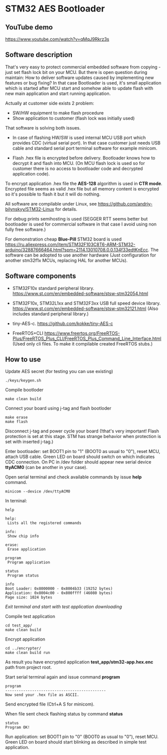 # STM32 AES Bootloader

## YouTube demo
https://www.youtube.com/watch?v=qMqJ9Rkrz3s

## Software description

That's very easy to protect commercial embedded software from copying - just set flash lock bit on your MCU. But there is open question during maintain: How to deliver software updates caused by implementing new features or bug fixing? In that case Bootloader is used, it's small application which is started after MCU start and somehow able to update flash with new main application and start running application.

Actually at customer side exists 2 problem:

- SW/HW equipment to make flash procedure
- Show application to customer (flash lock was initially used)

That software is solving both issues.

- In case of flashing HW/SW is used internal MCU USB port which provides CDC (virtual serial port). In that case customer just needs USB cable and standard serial port terminal software for example minicom.

- Flash .hex file is encrypted before delivery. Bootloader knows how to decrypt it and flash into MCU. (On MCU flash lock is used so for customer there is no access to bootloader code and decrypted application code).

To encrypt application .hex file the **AES-128** algorithm is used in **CTR mode**. Encrypted file seems as valid .hex file but all memory content is encrypted so it's possible to flash it but it will do nothing.

All software are compilable under Linux, see https://github.com/andriy-bilynskyy/STM32-Linux for details.

For debug prints semihosting is used (SEGGER RTT seems better but bootloader is used for commercial software in that case I avoid using non fully free software.)

For demonstration cheap **Blue-Pill** STM32 board is used https://ru.aliexpress.com/item/STM32F103C8T6-ARM-STM32-arduino/32887666464.html?spm=2114.13010708.0.0.134f33edtKnEcc. The software can be adopted to use another hardware (Just configuration for another stm32f1x MCUs, replacing HAL for another MCUs).

## Software components

- STM32F10x standard peripheral library. https://www.st.com/en/embedded-software/stsw-stm32054.html

- STM32F10x, STM32L1xx and STM32F3xx USB full speed device library.  https://www.st.com/en/embedded-software/stsw-stm32121.html (Also includes standard peripheral library.)

- tiny-AES-c. https://github.com/kokke/tiny-AES-c

- FreeRTOS+CLI https://www.freertos.org/FreeRTOS-Plus/FreeRTOS_Plus_CLI/FreeRTOS_Plus_Command_Line_Interface.html (Used only cli files. To make it compilable created FreeRTOS stubs.)

## How to use

Update AES secret (for testing you can use existing)

	./keys/keygen.sh

Compile bootloder

	make clean build

Connect your board using j-tag and flash bootloder

	make erase
	make flash

Disconnect j-tag and power cycle your board (!that's very important! Flash protection is set at this stage. STM has strange behavior when protection is set with inserted j-tag.)

Enter bootloader: set BOOT1 pin to "1" (BOOT0 as usual to "0"), reset MCU, attach USB cable. Green LED on board should switch on which indicates CDC connection. On PC in /dev folder should appear new serial device **ttyACM0** (can be another in your case).

Open serial terminal and check available commands by issue **help** command.

	minicom --device /dev/ttyACM0

In terninal:

	help

	help:
	 Lists all the registered commands

	info:
	 Show chip info

	erase:
	 Erase application

	program
	 Program application

	status
	 Program status

	info
	Boot Loader: 0x8000000 - 0x8004b33 (19252 bytes)
	Application: 0x8004c00 - 0x800ffff (46080 bytes)
	Page size: 1024 bytes

*Exit terminal and start with test application downloading*

Compile test application

	cd test_app/
	make clean build

Encrypt application

	cd ../encrypter/
	make clean build run

As result you have encrypted application **test_app/stm32-app.hex.enc** path from project root.

Start serial terminal again and issue command **program**

	program
	---------------------------------------------
	Now send your .hex file as ASCII.

Send encrypted file (Ctrl+A S for minicom).

When file sent check flashing status by command **status**

	status
	Program OK!

Run application: set BOOT1 pin to "0" (BOOT0 as usual to "0"), reset MCU. Green LED on board should start blinking as described in simple test application.
